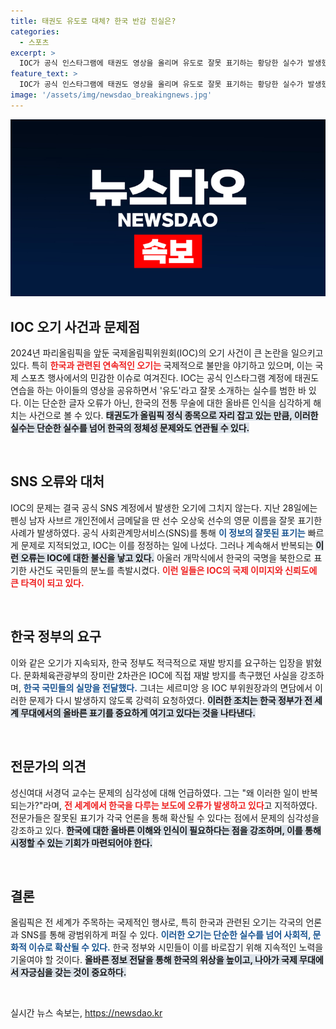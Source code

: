 ```yaml
---
title: 태권도 유도로 대체? 한국 반감 진실은?
categories:
  - 스포츠
excerpt: >
  IOC가 공식 인스타그램에 태권도 영상을 올리며 유도로 잘못 표기하는 황당한 실수가 발생했다. 계속 이어진 오기 논란에 국민들은 분노하며 재발 방지를 촉구하고 있다.
feature_text: >
  IOC가 공식 인스타그램에 태권도 영상을 올리며 유도로 잘못 표기하는 황당한 실수가 발생했다. 계속 이어진 오기 논란에 국민들은 분노하며 재발 방지를 촉구하고 있다.
image: '/assets/img/newsdao_breakingnews.jpg'
---
```


<p><img src="/assets/img/newsdao_breakingnews.jpg" alt="implanttips 속보" /></p>

<h2 data-ke-size="size26">IOC 오기 사건과 문제점</h2>

<p data-ke-size="size16">2024년 파리올림픽을 앞둔 국제올림픽위원회(IOC)의 오기 사건이 큰 논란을 일으키고 있다. 특히 <b><span style="color: #ee2323;">한국과 관련된 연속적인 오기는</span></b> 국제적으로 불만을 야기하고 있으며, 이는 국제 스포츠 행사에서의 민감한 이슈로 여겨진다. IOC는 공식 인스타그램 계정에 태권도 연습을 하는 아이들의 영상을 공유하면서 '유도'라고 잘못 소개하는 실수를 범한 바 있다. 이는 단순한 글자 오류가 아닌, 한국의 전통 무술에 대한 올바른 인식을 심각하게 해치는 사건으로 볼 수 있다. <b><span style="background-color: #21538527;">태권도가 올림픽 정식 종목으로 자리 잡고 있는 만큼, 이러한 실수는 단순한 실수를 넘어 한국의 정체성 문제와도 연관될 수 있다.</span></b></p>

<p data-ke-size="size16">&nbsp;</p>

<h2 data-ke-size="size26">SNS 오류와 대처</h2>

<p data-ke-size="size16">IOC의 문제는 결국 공식 SNS 계정에서 발생한 오기에 그치지 않는다. 지난 28일에는 펜싱 남자 사브르 개인전에서 금메달을 딴 선수 오상욱 선수의 영문 이름을 잘못 표기한 사례가 발생하였다. 공식 사회관계망서비스(SNS)를 통해 <b><span style="color: #1a5490;">이 정보의 잘못된 표기는</span></b> 빠르게 문제로 지적되었고, IOC는 이를 정정하는 일에 나섰다. 그러나 계속해서 반복되는 <b><span style="background-color: #21538527;">이런 오류는 IOC에 대한 불신을 낳고 있다.</span></b> 아울러 개막식에서 한국의 국명을 북한으로 표기한 사건도 국민들의 분노를 촉발시켰다. <b><span style="color: #ee2323;">이런 일들은 IOC의 국제 이미지와 신뢰도에 큰 타격이 되고 있다.</span></b></p>

<p data-ke-size="size16">&nbsp;</p>

<h2 data-ke-size="size26">한국 정부의 요구</h2>

<p data-ke-size="size16">이와 같은 오기가 지속되자, 한국 정부도 적극적으로 재발 방지를 요구하는 입장을 밝혔다. 문화체육관광부의 장미란 2차관은 IOC에 직접 재발 방지를 촉구했던 사실을 강조하며, <b><span style="color: #1a5490;">한국 국민들의 실망을 전달했다.</span></b> 그녀는 세르미앙 응 IOC 부위원장과의 면담에서 이러한 문제가 다시 발생하지 않도록 강력히 요청하였다. <b><span style="background-color: #21538527;">이러한 조치는 한국 정부가 전 세계 무대에서의 올바른 표기를 중요하게 여기고 있다는 것을 나타낸다.</span></b></p>

<p data-ke-size="size16">&nbsp;</p>

<h2 data-ke-size="size26">전문가의 의견</h2>

<p data-ke-size="size16">성신여대 서경덕 교수는 문제의 심각성에 대해 언급하였다. 그는 "왜 이러한 일이 반복되는가?"라며, <b><span style="color: #ee2323;">전 세계에서 한국을 다루는 보도에 오류가 발생하고 있다</span></b>고 지적하였다. 전문가들은 잘못된 표기가 각국 언론을 통해 확산될 수 있다는 점에서 문제의 심각성을 강조하고 있다. <b><span style="background-color: #21538527;">한국에 대한 올바른 이해와 인식이 필요하다는 점을 강조하며, 이를 통해 시정할 수 있는 기회가 마련되어야 한다.</span></b></p>

<p data-ke-size="size16">&nbsp;</p>

<h2 data-ke-size="size26">결론</h2>

<p data-ke-size="size16">올림픽은 전 세계가 주목하는 국제적인 행사로, 특히 한국과 관련된 오기는 각국의 언론과 SNS를 통해 광범위하게 퍼질 수 있다. <b><span style="color: #1a5490;">이러한 오기는 단순한 실수를 넘어 사회적, 문화적 이슈로 확산될 수 있다.</span></b> 한국 정부와 시민들이 이를 바로잡기 위해 지속적인 노력을 기울여야 할 것이다. <b><span style="background-color: #21538527;">올바른 정보 전달을 통해 한국의 위상을 높이고, 나아가 국제 무대에서 자긍심을 갖는 것이 중요하다.</span></b></p>

<p data-ke-size="size16">&nbsp;</p>
실시간 뉴스 속보는, <a href="https://newsdao.kr" rel="dofollow">https://newsdao.kr</a>



